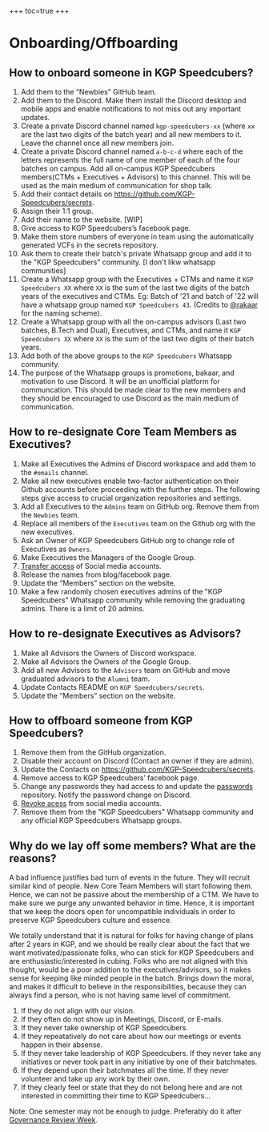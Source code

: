+++
toc=true
+++

# Onboarding/Offboarding

## How to onboard someone in KGP Speedcubers?
1. Add them to the “Newbies” GitHub team.
1. Add them to the Discord. Make them install the Discord desktop and mobile apps and enable notifications to not miss out any important updates.
1. Create a private Discord channel named `kgp-speedcubers-xx` (where `xx` are the last two digits of the batch year) and all new members to it. Leave the channel once all new members join.
1. Create a private Discord channel named `a-b-c-d` where each of the letters represents the full name of one member of each of the four batches on campus. Add all on-campus KGP Speedcubers members(CTMs + Executives + Advisors) to this channel. This will be used as the main medium of communication for shop talk.
1. Add their contact details on https://github.com/KGP-Speedcubers/secrets.
1. Assign their 1:1 group.
1. Add their name to the website. [WIP]
1. Give access to KGP Speedcubers’s facebook page.
1. Make them store numbers of everyone in team using the automatically generated VCFs in the secrets repository.
1. Ask them to create their batch's private Whatsapp group and add it to the "KGP Speedcubers" community. [I don't likw whatsapp communities]
1. Create a Whatsapp group with the Executives + CTMs and name it `KGP Speedcubers XX` where `XX` is the sum of the last two digits of the batch years of the executives and CTMs. Eg: Batch of '21 and batch of '22 will have a whatsapp group named `KGP Speedcubers 43`. (Credits to [@rakaar](https://github.com/rakaar) for the naming scheme).
1. Create a Whatsapp group with all the on-campus advisors (Last two batches, B.Tech and Dual), Executives, and CTMs, and name it `KGP Speedcubers XX` where `XX` is the sum of the last two digits of their batch years.
1. Add both of the above groups to the `KGP Speedcubers` Whatsapp community.
1. The purpose of the Whatsapp groups is promotions, bakaar, and motivation to use Discord. It will be an unofficial platform for communcation. This should be made clear to the new members and they should be encouraged to use Discord as the main medium of communication.

## How to re-designate Core Team Members as Executives?
1. Make all Executives the Admins of Discord workspace and add them to the `#emails` channel. 
1. Make all new executives enable two-factor authentication on their Github accounts before proceeding with the further steps. The following steps give access to crucial organization repositories and settings.
1. Add all Executives to the `Admins` team on GitHub org. Remove them from the `Newbies` team.
1. Replace all members of the `Executives` team on the Github org with the new executives.
1. Ask an Owner of KGP Speedcubers GitHub org to change role of Executives as `Owners`.
1. Make Executives the Managers of the Google Group.
1. [Transfer access](./socials.md#transferring-access) of Social media accounts.
1. Release the names from blog/facebook page.
1. Update the “Members” section on the website.
1. Make a few randomly chosen executives admins of the "KGP Speedcubers" Whatsapp community while removing the graduating admins. There is a limit of 20 admins.

## How to re-designate Executives as Advisors?
1. Make all Advisors the Owners of Discord workspace.
1. Make all Advisors the Owners of the Google Group.
1. Add all new Advisors to the `Advisors` team on GitHub and move graduated advisors to the `Alumni` team. 
1. Update Contacts README on `KGP Speedcubers/secrets`.
1. Update the “Members” section on the website.

## How to offboard someone from KGP Speedcubers?
1. Remove them from the GitHub organization.
1. Disable their account on Discord (Contact an owner if they are admin).
1. Update the Contacts on https://github.com/KGP-Speedcubers/secrets.
1. Remove access to KGP Speedcubers’ facebook page.
1. Change any passwords they had access to and update the [passwords](https://github.com/KGP-Speedcubersiitkgp/passwords) repository. Notify the password change on Discord.
1. [Revoke acess](./socials.md#revoking-access-for-offboarding) from social media accounts.
1. Remove them from the "KGP Speedcubers" Whatsapp community and any official KGP Speedcubers Whatsapp groups.

## Why do we lay off some members? What are the reasons?

A bad influence justifies bad turn of events in the future. They will recruit similar kind of people. New Core Team Members will start following them. Hence, we can not be passive about the membership of a CTM. We have to make sure we purge any unwanted behavior in time. Hence, it is important that we keep the doors open for uncompatible individuals in order to preserve KGP Speedcubers culture and essence.

We totally understand that it is natural for folks for having change of plans after 2 years in KGP, and we should be really clear about the fact that we want motivated/passionate folks, who can stick for KGP Speedcubers and are enthusiastic/interested in cubing. Folks who are not aligned with this thought, would be a poor addition to the executives/advisors, so it makes sense for keeping like minded people in the batch. Brings down the moral, and makes it difficult to believe in the responsibilities, because they can always find a person, who is not having same level of commitment.

1. If they do not align with our vision.
1. If they often do not show up in Meetings, Discord, or E-mails.
1. If they never take ownership of KGP Speedcubers.
1. If they repeatatively do not care about how our meetings or events happen in their absense.
1. If they never take leadership of KGP Speedcubers. If they never take any initiatives or never took part in any initiative by one of their batchmates.
1. If they depend upon their batchmates all the time. If they never volunteer and take up any work by their own.
1. If they clearly feel or state that they do not belong here and are not interested in committing their time to KGP Speedcubers...

Note: One semester may not be enough to judge. Preferably do it after [Governance Review Week](/community/governance-review-week.md).


